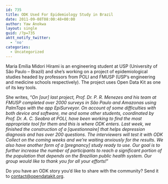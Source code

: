 ```yaml
---
id: 735
title: ODK Used For Epidemiology Study in Brazil
date: 2011-09-08T08:00:48+00:00
author: Yaw Anokwa
layout: single
guid: /?p=735
aktt_notify_twitter:
  - 'no'
categories:
  - Uncategorized
---
```

Maria Emília Midori Hirami is an engineering student at USP (University of São Paulo &#8211; Brazil) and she&#8217;s working on a project of epidemiological studies headed by professors from POLI and FMUSP (USP&#8217;s engineering and medicine schools respectively). The project uses Open Data Kit as one of its key tools.

She writes, &#8220;_On [our] last project, Prof. Dr. P. R. Menezes and his team at FMUSP completed over 2000 surveys in São Paulo and Amazonas using PalmTops with the app EpiSurveyor. On account of some difficulties with both device and software, me and some other students, coordinated by Prof. Dr. A. C. Seabra at POLI, have been working to find the most appropriate tool for them and this is where ODK enters. Last week, we finished the construction of a [questionnaire] that helps depression diagnosis and has over 200 questions. The interviewers will test it with ODK Collect on the coming weeks and we&#8217;re waiting anxiously for the results. We also have another form of a [pregnancy] study ready to use. Our goal is to further increase the number of participants to reach a significant portion of the population that depends on the Brazilian public health system. Our group would like to thank you for all your efforts!_&#8221;

Do you have an ODK story you&#8217;d like to share with the community? Send it to [contact@opendatakit.org](mailto://contact@opendatakit.org).
